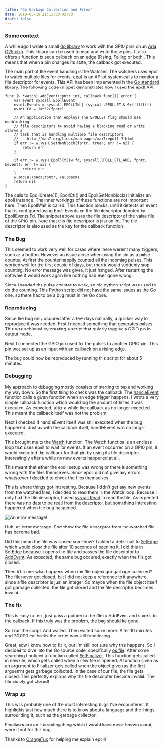 ```yaml
---
title: "Go Garbage Collection and Files"
date: 2018-05-18T21:11:33+02:00
draft: false
---
```


### Some context

A while ago I wrote a small [Go library](https://github.com/AdvancedClimateSystems/io/tree/master/gpio/acme/g25) to work with the GPIO pins on an [Aria G25 chip](https://www.acmesystems.it/aria). This library can be used to read and write those pins. It also offers a function to set a callback on an edge (Rising, Falling or both). This means that when a pin changes its state, the callback got executed.

The main part of the event handling is the Watcher. The watchers uses epoll to watch multiple files for events. [epoll](http://man7.org/linux/man-pages/man2/syscall.2.html) is an API of system calls to monitor a file descriptor for events. This API has been implemented in the [Go standard library](https://golang.org/pkg/syscall/#EpollCreate). The following code snippet demonstrates how I used the epoll API.

```golang
func (w *watch) AddEvent(fpntr int, callback func()) error {
	var event syscall.EpollEvent
	event.Events = syscall.EPOLLIN | (syscall.EPOLLET & 0xffffffff)
	event.Fd = int32(fpntr)

	// An application that employs the EPOLLET flag should use nonblocking
	// file descriptors to avoid having a blocking read or write starve a
	// task that is handling multiple file descriptors.
	//  - http://man7.org/linux/man-pages/man7/epoll.7.html
	if err := w.sysH.SetNonblock(fpntr, true); err != nil {
		return err
	}

	if err := w.sysH.EpollCtl(w.fd, syscall.EPOLL_CTL_ADD, fpntr, &event); err != nil {
		return err
	}
	w.addCallback(fpntr, callback)
	return nil
}
```
The calls to EpollCreate1(), EpollCtl() and EpollSetNonblock() initialize an epoll instance. The inner workings of these functions are not important here. Then EpollWait is called. This function blocks, until it detects an event that is configured using Epoll.Events on the file descriptor denoted by EpollEvents.Fd. The snippet above uses the file descriptor of the value file of the GPIO pin. Note that this file descriptor is just an int. The file descriptor is also used as the key for the callback function.

### The Bug

This seemed to work very well for cases where there weren’t many triggers, such as a button. However an issue arose when using the pin as a pulse counter. At first the counter happily counted all the incoming pulses. This worked well for the first couple of days, but then it would suddenly stop counting. No error message was given, it just hanged. After restarting the software it would work again like nothing had ever gone wrong.

Since I needed the pulse counter to work, an old python script was used to do the counting. This Python script did not have the same issues as the Go one, so there had to be a bug must in the Go code.

### Reproducing

Since the bug only occured after a few days naturally, a quicker way to reproduce it was needed. First I  needed something that generates pulses. This was achieved by creating a script that quickly toggled a GPIO pin in output mode.

Next I connected the GPIO pin used for the pulses to another GPIO pin. This pin was set up as an input with an callback on a rising edge.

The bug could now be reproduced by running this script for about 5 minutes.

### Debugging

My approach to debugging mostly consists of starting to top and working my way down. So the first thing to check was the callback. The [handleEvent][handleEvent] function calls a given function when an edge trigger happens. I wrote a very simple callback function which would log the amount of times it was executed. As expected, after a while the callback as no longer executed. This meant the callback itself was not the problem.

Next I checked if handleEvent itself was still executed when the bug happened. Just as with the callback itself, handleEvent was no longer executed.

This brought me to the [Watch][Watch] function. The Watch function is an endless loop that uses epoll to wait for events. If an event occurred on a GPIO pin, it would executed the callback for that pin by using its file descriptor. Interestingly after a while no new events happened at all.

This meant that either the epoll setup was wrong or there is something wrong with the files themselves. Since epoll did not give any errors whatsoever I decided to check the files themselves.

This is where things got interesting. Because I didn’t get any new events from the watched files, I decided to read them in the Watch loop. Because I only had the file descriptor, I used [syscall.Read](https://golang.org/pkg/syscall/#Read) to read the file. As expected there was no data to be read from the descriptor, but something interesting happened when the bug happened.

![An error message!](/images/go-garbage-and-files/log-message.png)

Huh, an error message. Somehow the file descriptor from the watched file has become bad.

Did this mean the file was closed somehow? I added a defer call to [SetEdge][SetEdge] which would close the file after 10 seconds of opening it. I did this in SetEdge because it opens the file and passes the file descriptor to [AddEvent][AddEvent]. As expected, the same bug occured, exactly when the file got closed.

Then it hit me: what happens when the file object got garbage collected? The file never got closed, but I did not keep a reference to it anywhere, since a file descriptor is just an integer. So maybe when the file object itself got garbage collected, the file got closed and the file descriptor becomes invalid.

### The fix

This is easy to test, just pass a pointer to the file to AddEvent and store it in the callback. If this truly was the problem, the bug should be gone.

So I ran the script. And waited. Then waited some more. After 10 minutes and 30,000 callbacks the script was still functioning.

Great, now I know how to fix it, but I'm still not sure why this happens. So I decided to dive into the Go source code, specifically [os.file](https://golang.org/src/os/file_unix.go).
After some searching I noticed a function called [SetFinalizer](https://golang.org/src/os/file_unix.go?#L132). This function gets called in newFile, which gets called when a new file is opened. A function given as an argument to Finalizer gets called when the object given as the first arguemnt gets garbage collected. In the case of our file, the file gets closed.
This perfectly explains why the file descripter became invalid. The file simply got closed!   

### Wrap up
This was probably one of the most interesting bugs I’ve encountered. It highlights just how much there is to know about a language and the things surrounding it, such as the garbage collector.

Finalizers are an interesting thing which I would have never known about, were it not for this bug.

Thanks to [OrangeTux](orangetux.nl) for helping me explain epoll!

[handleEvent]: https://github.com/AdvancedClimateSystems/io/blob/0694abfdd08ab4e334fc34f4c6a1581772208386/gpio/watch.go#L101
[Watch]: https://github.com/AdvancedClimateSystems/io/blob/0694abfdd08ab4e334fc34f4c6a1581772208386/gpio/watch.go#L64
[AddEvent]: https://github.com/AdvancedClimateSystems/io/blob/0694abfdd08ab4e334fc34f4c6a1581772208386/gpio/watch.go#L122
[SetEdge]: https://github.com/AdvancedClimateSystems/io/blob/0694abfdd08ab4e334fc34f4c6a1581772208386/gpio/gpio.go#L208
